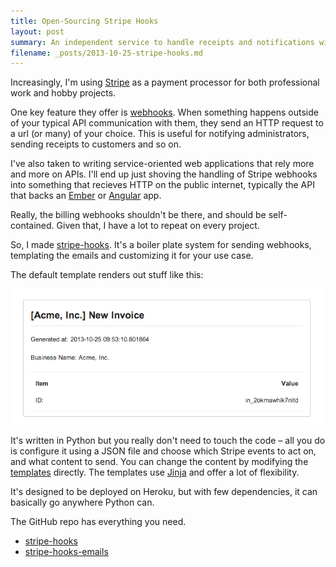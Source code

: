 ```yaml
---
title: Open-Sourcing Stripe Hooks
layout: post
summary: An independent service to handle receipts and notifications with Stripe
filename: _posts/2013-10-25-stripe-hooks.md
---
```


Increasingly, I'm using [Stripe](https://stripe.com/) as a payment
processor for both professional work and hobby projects.

One key feature they offer is [webhooks](https://stripe.com/docs/webhooks).
When something happens outside of your typical API communication with them,
they send an HTTP request to a url (or many) of your choice. This is
useful for notifying administrators, sending receipts to customers and so on.

I've also taken to writing service-oriented web applications that rely more
and more on APIs. I'll end up just shoving the handling of Stripe webhooks
into something that recieves HTTP on the public internet, typically the API
that backs an [Ember](http://emberjs.com/) or [Angular](http://angularjs.org/) app.

Really, the billing webhooks shouldn't be there, and should be self-contained.
Given that, I have a lot to repeat on every project.

So, I made [stripe-hooks](https://github.com/pearkes/stripe-hooks). It's
a boiler plate system for sending webhooks, templating the emails
and customizing it for your use case.

The default template renders out stuff like this:

<div class="img-center"><img src="/static/img/hooks/new-invoice.png" class="img-responsive"></div>

It's written in Python but you really don't need to touch the code – all
you do is configure it using a JSON file and choose which Stripe events
to act on, and what content to send. You can change the content
by modifying the [templates](https://github.com/pearkes/stripe-hooks-emails/) directly.
The templates use [Jinja](http://jinja.pocoo.org/) and offer a lot of flexibility.

It's designed to be deployed on Heroku, but with few dependencies, it
can basically go anywhere Python can.

The GitHub repo has everything you need.

- [stripe-hooks](https://github.com/pearkes/stripe-hooks)
- [stripe-hooks-emails](https://github.com/pearkes/stripe-hooks-emails)

